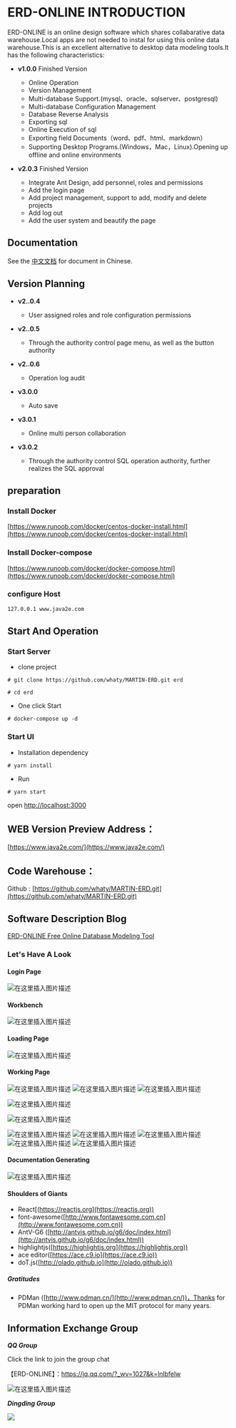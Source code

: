 
# ERD-ONLINE INTRODUCTION
ERD-ONLINE is an online design software which shares collabarative data warehouse.Local apps are not needed to instal for using this online data warehouse.This is an excellent alternative to desktop data modeling tools.It has the following characteristics:
- **v1.0.0** Finished Version
	 - Online Operation
	 - Version Management
	 - Multi-database Support.(mysql、oracle、sqlserver、postgresql)
	 - Multi-database Configuration Management
	 - Database Reverse Analysis
	 - Exporting sql
	 - Online Execution of sql
	 - Exporting field Documents（word、pdf、html、markdown）
	 - Supporting Desktop Programs.(Windows，Mac，Linux).Opening up offline and online environments

- **v2.0.3** Finished Version
	 - Integrate Ant Design, add personnel, roles and permissions
	 - Add the login page
	 - Add project management, support to add, modify and delete projects
	 - Add log out
	 - Add the user system and beautify the page



## Documentation
 See the [中文文档](./README_CN.md) for document in Chinese.

## Version Planning
- **v2..0.4**
	-  User assigned roles and role configuration permissions

- **v2..0.5**
	-  Through the authority control page menu, as well as the button authority


- **v2..0.6**
	-  Operation log audit

- **v3.0.0**
	- 	Auto save

- **v3.0.1**
	- 	Online multi person collaboration
	
- **v3.0.2**
	- 	Through the authority control SQL operation authority, further realizes the SQL approval

 ## preparation

### Install Docker
[https://www.runoob.com/docker/centos-docker-install.html](https://www.runoob.com/docker/centos-docker-install.html)

### Install Docker-compose
[https://www.runoob.com/docker/docker-compose.html](https://www.runoob.com/docker/docker-compose.html)

### configure Host
```bash
127.0.0.1 www.java2e.com
```


## Start And Operation
### Start Server
- clone project
```shell script
# git clone https://github.com/whaty/MARTIN-ERD.git erd

# cd erd

```
- One click Start
```shell script
# docker-compose up -d

```

### Start UI
- Installation dependency
```shell script
# yarn install
```

- Run

```
# yarn start
```
open [http://localhost:3000](http://localhost:3000)

## WEB Version Preview Address：

[https://www.java2e.com/](https://www.java2e.com/)

## Code Warehouse：

Github : [https://github.com/whaty/MARTIN-ERD.git](https://github.com/whaty/MARTIN-ERD.git)

## Software Description Blog

[ERD-ONLINE Free Online Database Modeling Tool](https://my.oschina.net/martin88/blog/4719346 "ERD-ONLINE Free Online Database Modeling Tool")


###  Let's Have A Look

#### Login Page
![在这里插入图片描述](https://img-blog.csdnimg.cn/2020111611212547.png?x-oss-process=image/watermark,type_ZmFuZ3poZW5naGVpdGk,shadow_10,text_aHR0cHM6Ly9ibG9nLmNzZG4ubmV0L3FxXzMwMDU0OTYx,size_16,color_FFFFFF,t_70#pic_center)
#### Workbench
![在这里插入图片描述](https://img-blog.csdnimg.cn/20201116112149167.png?x-oss-process=image/watermark,type_ZmFuZ3poZW5naGVpdGk,shadow_10,text_aHR0cHM6Ly9ibG9nLmNzZG4ubmV0L3FxXzMwMDU0OTYx,size_16,color_FFFFFF,t_70#pic_center)


#### Loading Page
![在这里插入图片描述](https://img-blog.csdnimg.cn/20201116112328963.png?x-oss-process=image/watermark,type_ZmFuZ3poZW5naGVpdGk,shadow_10,text_aHR0cHM6Ly9ibG9nLmNzZG4ubmV0L3FxXzMwMDU0OTYx,size_16,color_FFFFFF,t_70#pic_center)



#### Working Page
![在这里插入图片描述](https://img-blog.csdnimg.cn/20201116112229639.png?x-oss-process=image/watermark,type_ZmFuZ3poZW5naGVpdGk,shadow_10,text_aHR0cHM6Ly9ibG9nLmNzZG4ubmV0L3FxXzMwMDU0OTYx,size_16,color_FFFFFF,t_70#pic_center)
![在这里插入图片描述](https://img-blog.csdnimg.cn/20201116112755606.png?x-oss-process=image/watermark,type_ZmFuZ3poZW5naGVpdGk,shadow_10,text_aHR0cHM6Ly9ibG9nLmNzZG4ubmV0L3FxXzMwMDU0OTYx,size_16,color_FFFFFF,t_70#pic_center)
![在这里插入图片描述](https://img-blog.csdnimg.cn/20201116112815724.png?x-oss-process=image/watermark,type_ZmFuZ3poZW5naGVpdGk,shadow_10,text_aHR0cHM6Ly9ibG9nLmNzZG4ubmV0L3FxXzMwMDU0OTYx,size_16,color_FFFFFF,t_70#pic_center)

![在这里插入图片描述](https://img-blog.csdnimg.cn/20201116113101826.png?x-oss-process=image/watermark,type_ZmFuZ3poZW5naGVpdGk,shadow_10,text_aHR0cHM6Ly9ibG9nLmNzZG4ubmV0L3FxXzMwMDU0OTYx,size_16,color_FFFFFF,t_70#pic_center)


![在这里插入图片描述](https://img-blog.csdnimg.cn/20201116113031403.png?x-oss-process=image/watermark,type_ZmFuZ3poZW5naGVpdGk,shadow_10,text_aHR0cHM6Ly9ibG9nLmNzZG4ubmV0L3FxXzMwMDU0OTYx,size_16,color_FFFFFF,t_70#pic_center)

![在这里插入图片描述](https://img-blog.csdnimg.cn/20201116113144719.png?x-oss-process=image/watermark,type_ZmFuZ3poZW5naGVpdGk,shadow_10,text_aHR0cHM6Ly9ibG9nLmNzZG4ubmV0L3FxXzMwMDU0OTYx,size_16,color_FFFFFF,t_70#pic_center)
![在这里插入图片描述](https://img-blog.csdnimg.cn/20201116113205515.png?x-oss-process=image/watermark,type_ZmFuZ3poZW5naGVpdGk,shadow_10,text_aHR0cHM6Ly9ibG9nLmNzZG4ubmV0L3FxXzMwMDU0OTYx,size_16,color_FFFFFF,t_70#pic_center)
![在这里插入图片描述](https://img-blog.csdnimg.cn/20201116113225911.png?x-oss-process=image/watermark,type_ZmFuZ3poZW5naGVpdGk,shadow_10,text_aHR0cHM6Ly9ibG9nLmNzZG4ubmV0L3FxXzMwMDU0OTYx,size_16,color_FFFFFF,t_70#pic_center)
![在这里插入图片描述](https://img-blog.csdnimg.cn/20201116113436813.png?x-oss-process=image/watermark,type_ZmFuZ3poZW5naGVpdGk,shadow_10,text_aHR0cHM6Ly9ibG9nLmNzZG4ubmV0L3FxXzMwMDU0OTYx,size_16,color_FFFFFF,t_70#pic_center)
![在这里插入图片描述](https://img-blog.csdnimg.cn/20201116113451323.png?x-oss-process=image/watermark,type_ZmFuZ3poZW5naGVpdGk,shadow_10,text_aHR0cHM6Ly9ibG9nLmNzZG4ubmV0L3FxXzMwMDU0OTYx,size_16,color_FFFFFF,t_70#pic_center)




#### Documentation Generating
![在这里插入图片描述](https://img-blog.csdnimg.cn/20201105173536907.png?x-oss-process=image/watermark,type_ZmFuZ3poZW5naGVpdGk,shadow_10,text_aHR0cHM6Ly9ibG9nLmNzZG4ubmV0L3FxXzMwMDU0OTYx,size_16,color_FFFFFF,t_70#pic_center)


####  Shoulders of Giants

- React[(https://reactjs.org](https://reactjs.org))
- font-awesome([http://www.fontawesome.com.cn](http://www.fontawesome.com.cn))
- AntV-G6 ([http://antvis.github.io/g6/doc/index.html](http://antvis.github.io/g6/doc/index.html)) 
- highlightjs([https://highlightjs.org](https://highlightjs.org))
- ace editor([https://ace.c9.io](https://ace.c9.io))
- doT.js([http://olado.github.io](http://olado.github.io))

##### Gratitudes
- PDMan ([http://www.pdman.cn/](http://www.pdman.cn/))，Thanks for PDMan  working hard to open up the MIT protocol for many years.




## Information Exchange Group
***QQ Group***

Click the link to join the group chat

【ERD-ONLINE】：https://jq.qq.com/?_wv=1027&k=lnlbfelw

![在这里插入图片描述](https://img-blog.csdnimg.cn/2020111611001565.png?x-oss-process=image/watermark,type_ZmFuZ3poZW5naGVpdGk,shadow_10,text_aHR0cHM6Ly9ibG9nLmNzZG4ubmV0L3FxXzMwMDU0OTYx,size_16,color_FFFFFF,t_70#pic_center)



***Dingding Group***

![](https://img-blog.csdnimg.cn/img_convert/1d01b1b76d64ea8129fa4a4ac0d5e517.png)




 
